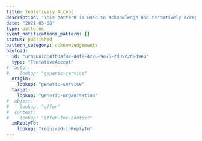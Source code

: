 ```yaml
---
title: Tentatively Accept
description: 'This pattern is used to acknowledge and tentatively accept a request (`Offer`). This should be interpreted to mean that the `target` currently intends to act on the request in some way, but that this might change. It does not imply any kind of outcome beyond this.'
date: "2021-03-08"
type: patterns
event_notifications_pattern: []
status: published
pattern_category: acknowledgements
payload:
  id: "urn:uuid:4fb3af44-d4f8-4226-9475-2d09c2d8d9e0"
  type: "TentativeAccept"
#  actor:
#    lookup: "generic-service"
  origin:
    lookup: "generic-service"
  target:
    lookup: "generic-organisation"
#  object:
#    lookup: "offer"
#  context:
#    lookup: "offer-for-context"
  inReplyTo:
    lookup: "required-inReplyTo"
---
```


